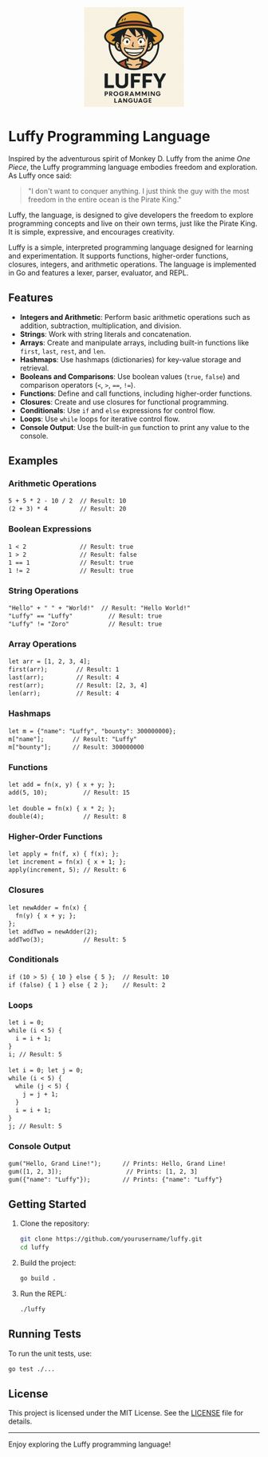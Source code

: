 <p align="center">
  <img src="assets/luffy.png" alt="Luffy Logo" width="200" />
</p>

# Luffy Programming Language

Inspired by the adventurous spirit of Monkey D. Luffy from the anime *One Piece*, the Luffy programming language embodies freedom and exploration. As Luffy once said:

> "I don't want to conquer anything. I just think the guy with the most freedom in the entire ocean is the Pirate King."

Luffy, the language, is designed to give developers the freedom to explore programming concepts and live on their own terms, just like the Pirate King. It is simple, expressive, and encourages creativity.

Luffy is a simple, interpreted programming language designed for learning and experimentation. It supports functions, higher-order functions, closures, integers, and arithmetic operations. The language is implemented in Go and features a lexer, parser, evaluator, and REPL.

## Features

- **Integers and Arithmetic**: Perform basic arithmetic operations such as addition, subtraction, multiplication, and division.
- **Strings**: Work with string literals and concatenation.
- **Arrays**: Create and manipulate arrays, including built-in functions like `first`, `last`, `rest`, and `len`.
- **Hashmaps**: Use hashmaps (dictionaries) for key-value storage and retrieval.
- **Booleans and Comparisons**: Use boolean values (`true`, `false`) and comparison operators (`<`, `>`, `==`, `!=`).
- **Functions**: Define and call functions, including higher-order functions.
- **Closures**: Create and use closures for functional programming.
- **Conditionals**: Use `if` and `else` expressions for control flow.
- **Loops**: Use `while` loops for iterative control flow.
- **Console Output**: Use the built-in `gum` function to print any value to the console.

## Examples

### Arithmetic Operations
```luffy
5 + 5 * 2 - 10 / 2  // Result: 10
(2 + 3) * 4         // Result: 20
```

### Boolean Expressions
```luffy
1 < 2               // Result: true
1 > 2               // Result: false
1 == 1              // Result: true
1 != 2              // Result: true
```

### String Operations
```luffy
"Hello" + " " + "World!"  // Result: "Hello World!"
"Luffy" == "Luffy"          // Result: true
"Luffy" != "Zoro"           // Result: true
```

### Array Operations
```luffy
let arr = [1, 2, 3, 4];
first(arr);        // Result: 1
last(arr);         // Result: 4
rest(arr);         // Result: [2, 3, 4]
len(arr);          // Result: 4
```

### Hashmaps
```luffy
let m = {"name": "Luffy", "bounty": 300000000};
m["name"];        // Result: "Luffy"
m["bounty"];      // Result: 300000000
```

### Functions
```luffy
let add = fn(x, y) { x + y; };
add(5, 10);          // Result: 15

let double = fn(x) { x * 2; };
double(4);           // Result: 8
```

### Higher-Order Functions
```luffy
let apply = fn(f, x) { f(x); };
let increment = fn(x) { x + 1; };
apply(increment, 5); // Result: 6
```

### Closures
```luffy
let newAdder = fn(x) {
  fn(y) { x + y; };
};
let addTwo = newAdder(2);
addTwo(3);           // Result: 5
```

### Conditionals
```luffy
if (10 > 5) { 10 } else { 5 };  // Result: 10
if (false) { 1 } else { 2 };    // Result: 2
```

### Loops
```luffy
let i = 0;
while (i < 5) {
  i = i + 1;
}
i; // Result: 5

let i = 0; let j = 0; 
while (i < 5) { 
  while (j < 5) { 
    j = j + 1; 
  } 
  i = i + 1; 
} 
j; // Result: 5
```

### Console Output
```luffy
gum("Hello, Grand Line!");      // Prints: Hello, Grand Line!
gum([1, 2, 3]);                  // Prints: [1, 2, 3]
gum({"name": "Luffy"});         // Prints: {"name": "Luffy"}
```

## Getting Started

1. Clone the repository:
   ```bash
   git clone https://github.com/yourusername/luffy.git
   cd luffy
   ```

2. Build the project:
   ```bash
   go build .
   ```

3. Run the REPL:
   ```bash
   ./luffy
   ```

## Running Tests

To run the unit tests, use:
```bash
go test ./...
```

## License

This project is licensed under the MIT License. See the [LICENSE](LICENSE) file for details.

---

Enjoy exploring the Luffy programming language!
